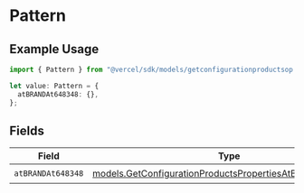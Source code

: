 # Pattern

## Example Usage

```typescript
import { Pattern } from "@vercel/sdk/models/getconfigurationproductsop.js";

let value: Pattern = {
  atBRANDAt648348: {},
};
```

## Fields

| Field                                                                                                                      | Type                                                                                                                       | Required                                                                                                                   | Description                                                                                                                |
| -------------------------------------------------------------------------------------------------------------------------- | -------------------------------------------------------------------------------------------------------------------------- | -------------------------------------------------------------------------------------------------------------------------- | -------------------------------------------------------------------------------------------------------------------------- |
| `atBRANDAt648348`                                                                                                          | [models.GetConfigurationProductsPropertiesAtBRANDAt648348](../models/getconfigurationproductspropertiesatbrandat648348.md) | :heavy_check_mark:                                                                                                         | N/A                                                                                                                        |